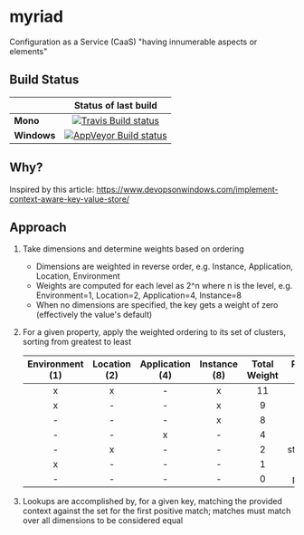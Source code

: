 # myriad
Configuration as a Service (CaaS)
"having innumerable aspects or elements"

## Build Status
|  |  Status of last build |
| :------ | :------: |
| **Mono** | [![Travis Build status](https://api.travis-ci.org/mfwilson/myriad.svg?branch=master)](https://travis-ci.org/mfwilson/myriad) |
| **Windows** | [![AppVeyor Build status](https://ci.appveyor.com/api/projects/status/df7nicjda1av5lim?svg=true)](https://ci.appveyor.com/project/mfwilson/myriad) |

## Why?
Inspired by this article:
https://www.devopsonwindows.com/implement-context-aware-key-value-store/

## Approach

1. Take dimensions and determine weights based on ordering
   - Dimensions are weighted in reverse order, e.g. Instance, Application, Location, Environment
   - Weights are computed for each level as 2^n where n is the level,
     e.g. Environment=1, Location=2, Application=4, Instance=8
   - When no dimensions are specified, the key gets a weight of zero (effectively the value's default)
2. For a given property, apply the weighted ordering to its set of clusters, sorting from greatest to least

	| Environment (1) | Location (2) | Application (4) | Instance (8) |  Total Weight | Property  Value |
	|:---------------:|:------------:|:---------------:|:------------:|:-------------:|:---------------:|
	|        x        |       x      |        -        |       x      |            11 | apple           |
	|        x        |       -      |        -        |       x      |             9 | pear            |
	|        -        |       -      |        -        |       x      |             8 | pecan           |
	|        -        |       -      |        x        |       -      |             4 | peach           |
	|        -        |       x      |        -        |       -      |             2 | strawberry      |
	|        x        |       -      |        -        |       -      |             1 | apricot         |
	|        -        |       -      |        -        |       -      |             0 | pumpkin         |

3. Lookups are accomplished by, for a given key, matching the provided context against the set for the first
   positive match; matches must match over all dimensions to be considered equal
   
